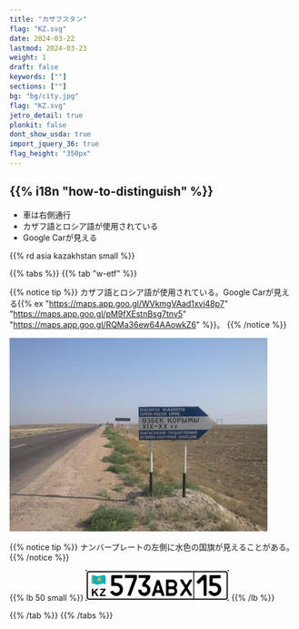 ```yaml
---
title: "カザフスタン"
flag: "KZ.svg"
date: 2024-03-22
lastmod: 2024-03-23
weight: 1
draft: false
keywords: [""]
sections: [""]
bg: "bg/city.jpg"
flag: "KZ.svg"
jetro_detail: true
plonkit: false
dont_show_usda: true
import_jquery_36: true
flag_height: "350px"
---
```


<div class="main-desciption country-description">
    <h2 class="section-title">{{% i18n "how-to-distinguish" %}}</h2>
    <ul class="rule-list">
        <li>車は<span class="quiz">右側</span>通行</li>
        <li>カザフ語とロシア語が使用されている</li>
        <li>Google Carが見える</li>
    </ul>
    {{% rd asia kazakhstan small %}}
</div>

{{% tabs %}}
{{% tab "w-etf" %}}

{{% notice tip %}}
カザフ語とロシア語が使用されている。Google Carが見える{{% ex "https://maps.app.goo.gl/WVkmgVAad1xvj48p7" "https://maps.app.goo.gl/pM9fXEstnBsg7tnv5" "https://maps.app.goo.gl/RQMa36ew64AAowkZ6" %}}。
{{% /notice %}}

<div class="googlemap-if unclickable">
<img src="./img_6003.jpg" width="90%">
</div>


{{% notice tip %}}
ナンバープレートの左側に水色の国旗が見えることがある。
{{% /notice %}}

{{% lb 50 small %}}
<img src="Казахстан2012-01.gif" class="resolution-small" width="50%" />
{{% /lb %}}

{{% /tab %}}
{{% /tabs %}}
